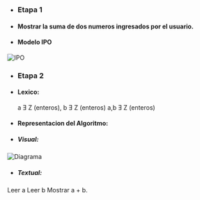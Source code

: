 

- ### Etapa 1
- ####  Mostrar la suma de dos numeros ingresados por el usuario.
- ####  Modelo IPO
 
![IPO](https://image.ibb.co/ei42HS/AlgIPO.png)

- ### Etapa 2
- #### Lexico:
  a Ǝ Z (enteros), b Ǝ Z (enteros)
  a,b Ǝ Z (enteros)
 - ####  Representacion del Algoritmo:
 - #####  Visual: 
![Diagrama](https://image.ibb.co/fUHsj7/DIAG.png)
  - ##### Textual:
   Leer a
   Leer b
   Mostrar a + b.
